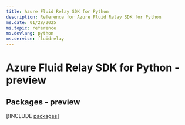 ```yaml
---
title: Azure Fluid Relay SDK for Python
description: Reference for Azure Fluid Relay SDK for Python
ms.date: 01/28/2025
ms.topic: reference
ms.devlang: python
ms.service: fluidrelay
---
```

# Azure Fluid Relay SDK for Python - preview
## Packages - preview
[!INCLUDE [packages](fluid-relay-index.md)]